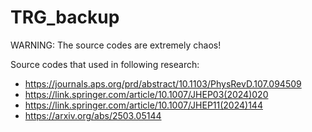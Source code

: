 # TRG_backup

WARNING:
The source codes are extremely chaos!

Source codes that used in following research:
- https://journals.aps.org/prd/abstract/10.1103/PhysRevD.107.094509
- https://link.springer.com/article/10.1007/JHEP03(2024)020
- https://link.springer.com/article/10.1007/JHEP11(2024)144
- https://arxiv.org/abs/2503.05144
